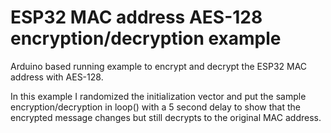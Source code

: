 # ESP32 MAC address AES-128 encryption/decryption example

Arduino based running example to encrypt and decrypt the ESP32 MAC address with AES-128.

In this example I randomized the initialization vector and put the sample encryption/decryption in loop() with a 5 second delay to show that the encrypted message changes but still decrypts to the original MAC address.

